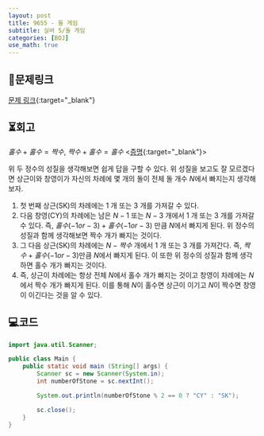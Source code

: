 ```yaml
---
layout: post
title: 9655 - 돌 게임
subtitle: 실버 5/돌 게임
categories: [BOJ]
use_math: true
---
```


## 📑문제링크

[문제 링크](https://www.acmicpc.net/problem/9655){:target="_blank"}

## ⏳회고

$홀수 + 홀수 = 짝수$, $짝수 + 홀수 = 홀수$ <[증명](https://ko.wikipedia.org/wiki/홀수와_짝수#성질){:target="_blank"}>

위 두 정수의 성질을 생각해보면 쉽게 답을 구할 수 있다. 위 성질을 보고도 잘 모르겠다면 상근이와 창영이가 자신의 차례에 몇 개의 돌이 전체 돌 개수 $N$에서 빠지는지 생각해보자.

1. 첫 번째 상근(SK)의 차례에는 $1$ 개 또는 $3$ 개를 가져갈 수 있다. 
2. 다음 창영(CY)의 차례에는 남은 $N - 1$ 또는 $N - 3$ 개에서 $1$ 개 또는 $3$ 개를 가져갈 수 있다. 즉, $홀수(-1 or -3) + 홀수(-1 or -3)$ 만큼 $N$에서 빠지게 된다. 위 정수의 성질과 함께 생각해보면 짝수 개가 빠지는 것이다.
3. 그 다음 상근(SK)의 차례에는 $N - 짝수$ 개에서 $1$ 개 또는 $3$ 개를 가져간다. 즉, $짝수 + 홀수(-1 or -3)$만큼 $N$에서 빠지게 된다. 이 또한 위 정수의 성질과 함께 생각하면 홀수 개가 빠지는 것이다.
4. 즉, 상근이 차례에는 항상 전체 $N$에서 홀수 개가 빠지는 것이고 창영이 차례에는 $N$에서 짝수 개가 빠지게 된다. 이를 통해 $N$이 홀수면 상근이 이기고 $N$이 짝수면 창영이 이긴다는 것을 알 수 있다. 

## 💻코드

```java
import java.util.Scanner;

public class Main {
    public static void main (String[] args) {
        Scanner sc = new Scanner(System.in);
        int numberOfStone = sc.nextInt();

        System.out.println(numberOfStone % 2 == 0 ? "CY" : "SK");

        sc.close();
    }
}
```